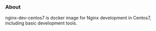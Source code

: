 ### About

nginx-dev-centos7 is docker image for Nginx development in Centos7, including basic development tools.

